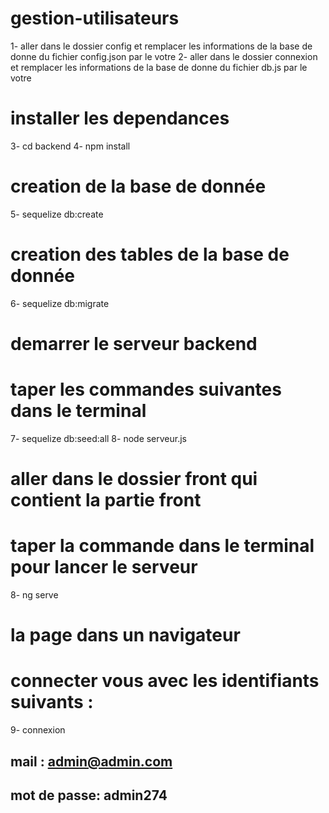 # gestion-utilisateurs
1- aller dans le dossier config et remplacer les informations de la base de donne du fichier config.json par le votre
2- aller dans le dossier connexion et remplacer les informations de la base de donne du fichier db.js par le votre
# installer les dependances
3- cd backend
4- npm install
# creation de la base de donnée
5- sequelize db:create
# creation des tables de la base de donnée
6- sequelize db:migrate
# demarrer le serveur backend
# taper les commandes suivantes dans le terminal
7-  sequelize db:seed:all
8-  node serveur.js
# aller dans le dossier front qui contient la partie front
# taper la commande dans le terminal pour lancer le serveur
8- ng serve
# la page dans un navigateur
# connecter vous avec les identifiants suivants :
9- connexion

##      mail : admin@admin.com
##      mot de passe: admin274



